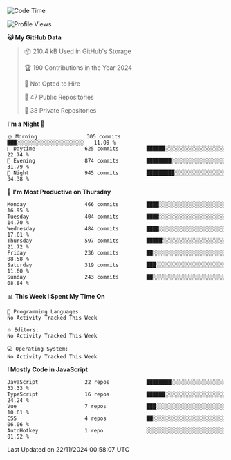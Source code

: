 <!--START_SECTION:waka-->
![Code Time](http://img.shields.io/badge/Code%20Time-873%20hrs%2014%20mins-blue)

![Profile Views](http://img.shields.io/badge/Profile%20Views-0-blue)

**🐱 My GitHub Data** 

> 📦 210.4 kB Used in GitHub's Storage 
 > 
> 🏆 190 Contributions in the Year 2024
 > 
> 🚫 Not Opted to Hire
 > 
> 📜 47 Public Repositories 
 > 
> 🔑 38 Private Repositories 
 > 
**I'm a Night 🦉** 

```text
🌞 Morning                305 commits         ███░░░░░░░░░░░░░░░░░░░░░░   11.09 % 
🌆 Daytime                625 commits         ██████░░░░░░░░░░░░░░░░░░░   22.74 % 
🌃 Evening                874 commits         ████████░░░░░░░░░░░░░░░░░   31.79 % 
🌙 Night                  945 commits         █████████░░░░░░░░░░░░░░░░   34.38 % 
```
📅 **I'm Most Productive on Thursday** 

```text
Monday                   466 commits         ████░░░░░░░░░░░░░░░░░░░░░   16.95 % 
Tuesday                  404 commits         ████░░░░░░░░░░░░░░░░░░░░░   14.70 % 
Wednesday                484 commits         ████░░░░░░░░░░░░░░░░░░░░░   17.61 % 
Thursday                 597 commits         █████░░░░░░░░░░░░░░░░░░░░   21.72 % 
Friday                   236 commits         ██░░░░░░░░░░░░░░░░░░░░░░░   08.58 % 
Saturday                 319 commits         ███░░░░░░░░░░░░░░░░░░░░░░   11.60 % 
Sunday                   243 commits         ██░░░░░░░░░░░░░░░░░░░░░░░   08.84 % 
```


📊 **This Week I Spent My Time On** 

```text
💬 Programming Languages: 
No Activity Tracked This Week

🔥 Editors: 
No Activity Tracked This Week

💻 Operating System: 
No Activity Tracked This Week
```

**I Mostly Code in JavaScript** 

```text
JavaScript               22 repos            ████████░░░░░░░░░░░░░░░░░   33.33 % 
TypeScript               16 repos            ██████░░░░░░░░░░░░░░░░░░░   24.24 % 
Vue                      7 repos             ███░░░░░░░░░░░░░░░░░░░░░░   10.61 % 
CSS                      4 repos             ██░░░░░░░░░░░░░░░░░░░░░░░   06.06 % 
AutoHotkey               1 repo              ░░░░░░░░░░░░░░░░░░░░░░░░░   01.52 % 
```




 Last Updated on 22/11/2024 00:58:07 UTC
<!--END_SECTION:waka-->
